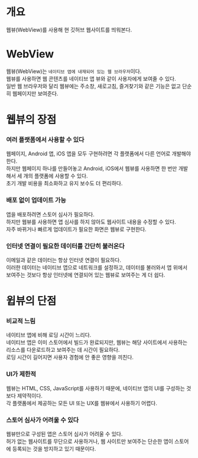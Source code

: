 # 개요
웹뷰(WebView)를 사용해 현 깃허브 웹사이트를 띄워본다.

# WebView
웹뷰(WebView)는 `네이티브 앱에 내재되어 있는 웹 브라우저`이다.   
웹뷰를 사용하면 웹 콘텐츠를 네이티브 앱 뷰와 같이 사용자에게 보여줄 수 있다.   
일반 웹 브라우저와 달리 웹뷰에는 주소창, 새로고침, 즐겨찾기와 같은 기능은 없고 단순히 웹페이지만 보여준다.

# 웹뷰의 장점

### 여러 플랫폼에서 사용할 수 있다
웹페이지, Android 앱, iOS 앱을 모두 구현하려면 각 플랫폼에서 다른 언어로 개발해야 한다.   
하지만 웹페이지 하나를 만들어놓고 Android, iOS에서 웹뷰를 사용하면 한 번만 개발해서 세 개의 플랫폼에 사용할 수 있다.   
초기 개발 비용을 최소화하고 유지 보수도 더 편리하다.

### 배포 없이 업데이트 가능
앱을 배포하려면 스토어 심사가 필요하다.   
하지만 웹뷰를 사용하면 앱 심사를 하지 않아도 웹사이트 내용을 수정할 수 있다.   
자주 바뀌거나 빠르게 업데이트가 필요한 화면은 웹뷰로 구현한다.

### 인터넷 연결이 필요한 데이터를 간단히 불러온다
이메일과 같은 데이터는 항상 인터넷 연결이 필요하다.   
이러한 데이터는 네이티브 앱으로 네트워크를 설정하고, 데이터를 불러와서 앱 위에서 보여주는 것보다 항상 인터넷에 연결되어 있는 웹뷰로 보여주는 게 더 쉽다.

# 윕뷰의 단점

### 비교적 느림
네이티브 앱에 비해 로딩 시간이 느리다.   
네이티브 앱은 이미 스토어에서 빌드가 완료되지만, 웹뷰는 해당 사이트에서 사용하는 리소스를 다운로드하고 보여주는 데 시간이 필요하다.   
로딩 시간이 길어지면 사용자 경험에 안 좋은 영향을 끼친다.

### UI가 제한적
웹뷰는 HTML, CSS, JavaScript를 사용하기 때문에, 네이티브 앱의 UI를 구성하는 것보다 제약적이다.   
각 플랫폼에서 제공하는 모든 UI 또는 UX를 웹뷰에서 사용하기 어렵다.

### 스토어 심사가 어려울 수 있다
웹뷰만으로 구성된 앱은 스토어 심사가 어려울 수 있다.   
허가 없는 웹사이트를 무단으로 사용하거나, 웹 사이트만 보여주는 단순한 앱이 스토어에 등록되는 것을 방지하고 있기 때문이다.